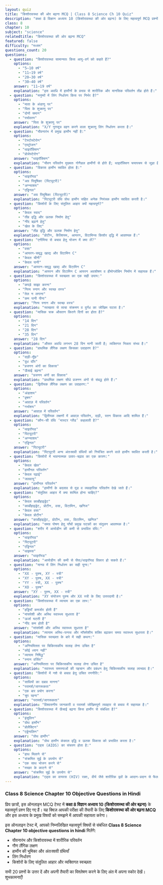 ```yaml
---
layout: quiz
title: "किशोरावस्था की ओर बढ़ना MCQ | Class 8 Science Ch 10 Quiz"
description: "कक्षा 8 विज्ञान अध्याय 10 (किशोरावस्था की ओर बढ़ना) के लिए महत्वपूर्ण MCQ प्रश्नों का ऑनलाइन टेस्ट।"
class: 8
chapter: 10
subject: "science"
relatedtitle: "किशोरावस्था की ओर बढ़ना MCQ"
featured: false
difficulty: "मध्यम"
questions_count: 20
questions:
  - question: "किशोरावस्था सामान्यतः किस आयु-वर्ग को कहते हैं?"
    options:
      - "5–10 वर्ष"
      - "11–19 वर्ष"
      - "20–30 वर्ष"
      - "30–40 वर्ष"
    answer: "11–19 वर्ष"
    explanation: "इस अवधि में हार्मोनों के प्रभाव से शारीरिक और मानसिक परिवर्तन तीव्र होते हैं।"
  - question: "मनुष्यों में लिंग निर्धारण किस पर निर्भर है?"
    options:
      - "माता के अंडाणु पर"
      - "पिता के शुक्राणु पर"
      - "दोनों समान"
      - "पर्यावरण"
    answer: "पिता के शुक्राणु पर"
    explanation: "X/Y गुणसूत्र वहन करने वाला शुक्राणु लिंग निर्धारण करता है।"
  - question: "यौवनारंभ में प्रमुख हार्मोन नहीं है:"
    options:
      - "टेस्टोस्टेरोन"
      - "एस्ट्रोजन"
      - "थाइरॉक्सिन"
      - "प्रोजेस्टेरोन"
    answer: "थाइरॉक्सिन"
    explanation: "यौवन परिवर्तन मुख्यतः गोनैडल हार्मोनों से होते हैं; थाइरॉक्सिन चयापचय से जुड़ा है।"
  - question: "विकास हार्मोन स्रावित होता है:"
    options:
      - "थाइरॉयड"
      - "अग्र पियूषिका (पिट्यूटरी)"
      - "अग्न्याशय"
      - "एड्रिनल"
    answer: "अग्र पियूषिका (पिट्यूटरी)"
    explanation: "पिट्यूटरी ग्रंथि ग्रोथ हार्मोन सहित अनेक नियंत्रक हार्मोन स्रावित करती है।"
  - question: "किशोरों के लिए संतुलित आहार क्यों महत्वपूर्ण?"
    options:
      - "केवल स्वाद"
      - "तीव्र वृद्धि और ऊतक निर्माण हेतु"
      - "नींद बढ़ाने हेतु"
      - "खेल के लिए"
    answer: "तीव्र वृद्धि और ऊतक निर्माण हेतु"
    explanation: "प्रोटीन, कैल्शियम, आयरन, विटामिन्स किशोर वृद्धि में आवश्यक हैं।"
  - question: "एनीमिया से बचाव हेतु भोजन में क्या लें?"
    options:
      - "वसा"
      - "आयरन-समृद्ध खाद्य और विटामिन C"
      - "केवल चीनी"
      - "केवल पानी"
    answer: "आयरन-समृद्ध खाद्य और विटामिन C"
    explanation: "आयरन और विटामिन C आयरन अवशोषण व हीमोग्लोबिन निर्माण में सहायक हैं।"
  - question: "किशोरावस्था में स्वच्छता का एक सही उपाय:"
    options:
      - "कपड़े साझा करना"
      - "नित्य स्नान और स्वच्छ वस्त्र"
      - "तेल न लगाना"
      - "कम पानी पीना"
    answer: "नित्य स्नान और स्वच्छ वस्त्र"
    explanation: "स्वच्छता से त्वचा संक्रमण व दुर्गंध का जोखिम घटता है।"
  - question: "मासिक चक्र औसतन कितने दिनों का होता है?"
    options:
      - "14 दिन"
      - "21 दिन"
      - "28 दिन"
      - "35 दिन"
    answer: "28 दिन"
    explanation: "औसत अवधि लगभग 28 दिन मानी जाती है; व्यक्तिगत भिन्नता संभव है।"
  - question: "प्राथमिक लैंगिक लक्षण किसका उदाहरण है?"
    options:
      - "दाढ़ी-मूँछ"
      - "दूध दाँत"
      - "प्रजनन अंगों का विकास"
      - "ऊँचाई बढ़ना"
    answer: "प्रजनन अंगों का विकास"
    explanation: "प्राथमिक लक्षण सीधे प्रजनन अंगों से संबद्ध होते हैं।"
  - question: "द्वितीयक लैंगिक लक्षण का उदाहरण:"
    options:
      - "अंडाशय"
      - "वृषण"
      - "आवाज़ में परिवर्तन"
      - "गर्भाशय"
    answer: "आवाज़ में परिवर्तन"
    explanation: "द्वितीयक लक्षणों में आवाज़ परिवर्तन, दाढ़ी, स्तन विकास आदि शामिल हैं।"
  - question: "कौन-सी ग्रंथि ‘मास्टर ग्लैंड’ कहलाती है?"
    options:
      - "थाइरॉयड"
      - "पिट्यूटरी"
      - "अग्न्याशय"
      - "एड्रिनल"
    answer: "पिट्यूटरी"
    explanation: "पिट्यूटरी अन्य अंतःस्रावी ग्रंथियों को नियंत्रित करने वाले हार्मोन स्रावित करती है।"
  - question: "किशोरों में भावनात्मक उतार-चढ़ाव का एक कारण:"
    options:
      - "केवल खेल"
      - "हार्मोनल परिवर्तन"
      - "केवल पढ़ाई"
      - "जलवायु"
    answer: "हार्मोनल परिवर्तन"
    explanation: "हार्मोनों के बदलाव से मूड व व्यवहारिक परिवर्तन देखे जाते हैं।"
  - question: "संतुलित आहार में क्या शामिल होना चाहिए?"
    options:
      - "केवल कार्बोहाइड्रेट"
      - "कार्बोहाइड्रेट, प्रोटीन, वसा, विटामिन, खनिज"
      - "केवल वसा"
      - "केवल प्रोटीन"
    answer: "कार्बोहाइड्रेट, प्रोटीन, वसा, विटामिन, खनिज"
    explanation: "समग्र पोषण हेतु पाँचों प्रमुख घटकों का संतुलन आवश्यक है।"
  - question: "शरीर में आयोडीन की कमी से प्रभावित ग्रंथि:"
    options:
      - "थाइरॉयड"
      - "पिट्यूटरी"
      - "एड्रिनल"
      - "थाइमस"
    answer: "थाइरॉयड"
    explanation: "आयोडीन की कमी से घेंघा/थाइरॉयड विकार हो सकते हैं।"
  - question: "मानव में लिंग निर्धारण का सही युग्म:"
    options:
      - "XX - पुरुष, XY - स्त्री"
      - "XY - पुरुष, XX - स्त्री"
      - "YY - स्त्री, XX - पुरुष"
      - "XO - पुरुष"
    answer: "XY - पुरुष, XX - स्त्री"
    explanation: "XY संयोजन पुरुष और XX स्त्री के लिए उत्तरदायी है।"
  - question: "किशोरावस्था में व्यायाम का एक लाभ:"
    options:
      - "हड्डियाँ कमजोर होती हैं"
      - "मांसपेशी और अस्थि स्वास्थ्य सुधरता है"
      - "ऊर्जा घटती है"
      - "नींद कम होती है"
    answer: "मांसपेशी और अस्थि स्वास्थ्य सुधरता है"
    explanation: "व्यायाम अस्थि-घनत्व और माँसपेशीय शक्ति बढ़ाकर समग्र स्वास्थ्य सुधारता है।"
  - question: "मासिक स्वच्छता के बारे में सही कथन:"
    options:
      - "अनियमितता पर चिकित्सकीय सलाह लेना उचित है"
      - "कोई ध्यान नहीं"
      - "व्यायाम निषिद्ध"
      - "स्नान वर्जित"
    answer: "अनियमितता पर चिकित्सकीय सलाह लेना उचित है"
    explanation: "स्वास्थ्य समस्याओं की पहचान और प्रबंधन हेतु चिकित्सकीय सलाह लाभप्रद है।"
  - question: "किशोरों में नशे से बचाव हेतु उचित रणनीति:"
    options:
      - "साथियों का दबाव मानना"
      - "परामर्श/जागरूकता"
      - "एक बार प्रयोग करना"
      - "चुप रहना"
    answer: "परामर्श/जागरूकता"
    explanation: "विश्वसनीय जानकारी व परामर्श जोखिमपूर्ण व्यवहार से बचाव में सहायक है।"
  - question: "किशोरावस्था में ऊँचाई बढ़ना किस हार्मोन से संबंधित है?"
    options:
      - "इंसुलिन"
      - "ग्रोथ हार्मोन"
      - "प्रोलैक्टिन"
      - "एड्रेनालिन"
    answer: "ग्रोथ हार्मोन"
    explanation: "ग्रोथ हार्मोन कंकाल वृद्धि व ऊतक विकास को प्रभावित करता है।"
  - question: "एड्स (AIDS) का संचरण होता है:"
    options:
      - "हाथ मिलाने से"
      - "संक्रमित सुई के उपयोग से"
      - "एक साथ भोजन करने से"
      - "मच्छर के काटने से"
    answer: "संक्रमित सुई के उपयोग से"
    explanation: "एड्स का वायरस (HIV) रक्त, वीर्य जैसे शारीरिक द्रवों के आदान-प्रदान से फैलता है, जिसमें संक्रमित सुई का साझा उपयोग एक प्रमुख कारण है।"
---
```


### Class 8 Science Chapter 10 Objective Questions in Hindi

प्रिय छात्रों, इस ऑनलाइन MCQ टेस्ट में **कक्षा 8 विज्ञान अध्याय 10 (किशोरावस्था की ओर बढ़ना)** के महत्वपूर्ण प्रश्न दिए गए हैं। यह क्विज़ आपकी परीक्षा की तैयारी के लिए **किशोरावस्था की ओर बढ़ना MCQ** और इस अध्याय के प्रमुख विषयों को समझने में आपकी सहायता करेगा।

इस ऑनलाइन टेस्ट में, आपको निम्नलिखित महत्वपूर्ण विषयों से संबंधित **Class 8 Science Chapter 10 objective questions in hindi** मिलेंगे:
- यौवनारंभ और किशोरावस्था में शारीरिक परिवर्तन
- गौण लैंगिक लक्षण
- हार्मोन की भूमिका और अंतःस्रावी ग्रंथियाँ
- लिंग निर्धारण
- किशोरों के लिए संतुलित आहार और व्यक्तिगत स्वच्छता

सभी 20 प्रश्नों के उत्तर दें और अपनी तैयारी का विश्लेषण करने के लिए अंत में अपना स्कोर देखें। शुभकामनाएँ!